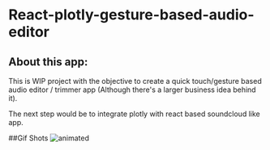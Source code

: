 # React-plotly-gesture-based-audio-editor

## About this app:
This is WIP project with the objective to create a quick touch/gesture based audio editor / trimmer app (Although there's a larger business idea behind it).

The next step would be to integrate plotly with react based soundcloud like app.

##Gif Shots
![animated](Screenshots/App.gif)
